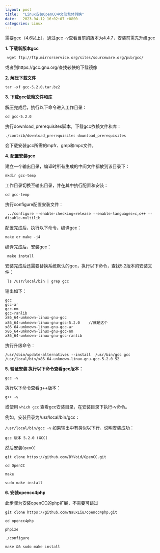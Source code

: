 ```yaml
---
layout: post
title:  "Linux安装OpenCC中文简繁体转换"
date:   2023-04-12 16:02:07 +0800
categories: Linux
---
```

需要gcc（4.6以上），通过gcc -v查看当前的版本为4.4.7，安装前需先升级gcc


**1. 下载新版本gcc**

   ```shell
    wget ftp://ftp.mirrorservice.org/sites/sourceware.org/pub/gcc/
   ```

或者到https://gcc.gnu.org/查找较快的下载镜像

**2. 解压下载文件**

   ```shell
   tar -xf gcc-5.2.0.tar.bz2
   ```


**3. 下载gcc依赖文件和库**

解压完成后，执行以下命令进入工作目录：

```shell
cd gcc-5.2.0 
```

执行download_prerequisites脚本，下载gcc依赖文件和库：
```shell
./contrib/download_prerequisites download_prerequisites
```

会下载安装gcc所需的mpfr、gmp和mpc文件。


**4. 配置安装gcc**


建立一个输出目录，编译时所有生成的中间文件都放到该目录下：

```shell
mkdir gcc-temp 
```

工作目录切换至输出目录，并在其中执行配置和安装： 

```shell
cd gcc-temp 
```

执行configure配置安装文件：

```shell
 ../configure --enable-checking=release --enable-languages=c,c++ --disable-multilib
```

 配置完成后，执行以下命令，编译gcc： 

```shell
make or make -j4 
```

编译完成后，安装gcc：

```shell
 make install 
```

安装完成后还需要替换系统默认的gcc，执行以下命令，查找5.2版本的安装文件：

```shell
 ls /usr/local/bin | grep gcc 
```

输出如下： 

```shell
gcc
gcc-ar
gcc-nm
gcc-ranlib
x86_64-unknown-linux-gnu-gcc
x86_64-unknown-linux-gnu-gcc-5.2.0    //就是这个
x86_64-unknown-linux-gnu-gcc-ar
x86_64-unknown-linux-gnu-gcc-nm
x86_64-unknown-linux-gnu-gcc-ranlib
```

执行升级命令：

```shell
/usr/sbin/update-alternatives --install  /usr/bin/gcc gcc /usr/local/bin/x86_64-unknown-linux-gnu-gcc-5.2.0 52
```

**5. 验证安装 执行以下命令查看gcc版本：**

```shell
gcc -v 
```

执行以下命令查看g++版本：

```shell
g++ -v 
```

或使用 `which gcc` 查看gcc安装目录，在安装目录下执行-v命令。

例如，安装目录为/usr/local/bin/gcc：

`/usr/local/bin/gcc -v` 如果输出中有类似以下行，说明安装成功：

```shell
gcc 版本 5.2.0 (GCC) 
```

然后安装`OpenCC`
```shell
git clone https://github.com/BYVoid/OpenCC.git

cd OpenCC

make

sudo make install
```

**6. 安装opencc4php**

此步骤为安装openCC的php扩展，不需要可跳过

 ```shell
git clone https://github.com/NauxLiu/opencc4php.git

cd opencc4php

phpize

./configure

make && sudo make install
```


